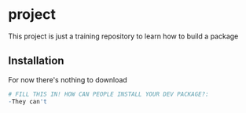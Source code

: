 # project

<!-- badges: start -->

<!-- badges: end -->

This project is just a training repository to learn how to build a package

## Installation

For now there's nothing to download

``` r
# FILL THIS IN! HOW CAN PEOPLE INSTALL YOUR DEV PACKAGE?:
-They can't
```
